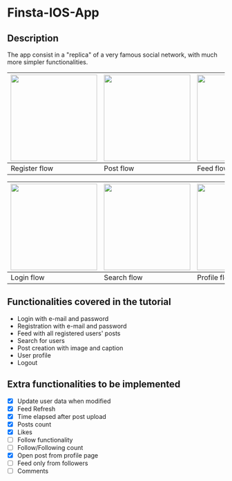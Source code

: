 # Finsta-IOS-App
## Description
The app consist in a "replica" of a very famous social network, with much more simpler functionalities.

| <img src="Media/GitHub_Register.gif" width="200" /> | <img src="Media/GitHub_Post.gif" width="200" /> | <img src="Media/GitHub_Feed_Profile.gif" width="200" /> |
| - | - | - |
| Register flow | Post flow | Feed flow |

| <img src="Media/GitHub_Register.gif" width="200" /> | <img src="Media/GitHub_Post.gif" width="200" /> | <img src="Media/GitHub_Feed_Profile.gif" width="200" /> |
| - | - | - |
| Login flow | Search flow | Profile flow |

## Functionalities covered in the tutorial
- Login with e-mail and password
- Registration with e-mail and password
- Feed with all registered users' posts
- Search for users
- Post creation with image and caption
- User profile
- Logout

## Extra functionalities to be implemented
- [X] Update user data when modified
- [X] Feed Refresh
- [X] Time elapsed after post upload
- [X] Posts count
- [X] Likes
- [ ] Follow functionality
- [ ] Follow/Following count
- [X] Open post from profile page
- [ ] Feed only from followers
- [ ] Comments
